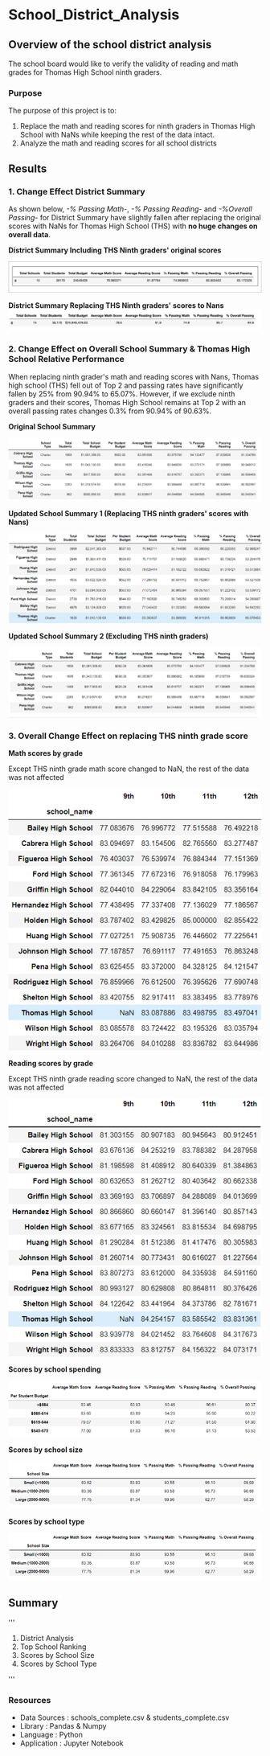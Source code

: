 # School_District_Analysis
  
## Overview of the school district analysis
The school board would like to verify the validity of reading and math grades for Thomas High School ninth graders.
### Purpose
The purpose of this project is to:
  1. Replace the math and reading scores for ninth graders in Thomas High School with NaNs while keeping the rest of the data intact.
  2. Analyze the math and reading scores for all school districts

## Results
### 1. Change Effect District Summary 

As shown below, *-% Passing Math*-, *-% Passing Reading*- and *-%Overall Passing*- for District Summary have slightly fallen after replacing the original scores with NaNs for Thomas High School (THS) with **no huge changes on overall data**.

**District Summary Including THS Ninth graders' original scores**

![](Resources/district_summary_before.png)

**District Summary Replacing THS Ninth graders' scores to Nans**
![](Resources/district_summary_after.png)

### 2. Change Effect on Overall School Summary & Thomas High School Relative Performance

When replacing ninth grader's math and reading scores with Nans, Thomas high school (THS) fell out of Top 2 and passing rates have significantly fallen by 25% from 90.94% to 65.07%.
However, if we exclude ninth graders and their scores, Thomas High School remains at Top 2 with an overall passing rates changes 0.3% from 90.94% of 90.63%.

**Original School Summary**

![](Resources/school_summary_original_2.png)

**Updated School Summary 1 (Replacing THS ninth graders' scores with Nans)**

![](Resources/school_summary_Before_1.png)

**Updated School Summary 2 (Excluding THS ninth graders)**

![](Resources/school_summary_after.png)


### 3. Overall Change Effect on replacing THS ninth grade score

**Math scores by grade**

Except THS ninth grade math score changed to NaN, the rest of the data was not affected 

![](Resources/math_score_nan.png)

**Reading scores by grade**

Except THS ninth grade reading score changed to NaN, the rest of the data was not affected 

![](Resources/reading_score_nan.png)


**Scores by school spending**

![](Resources/school_spending_nan.png)

**Scores by school size**

![](Resources/school_size_nan.png)

**Scores by school type**

![](Resources/school_type_nan.png)

## Summary 
'''
1. District Analysis
2. Top School Ranking
3. Scores by School Size
4. Scores by School Type

'''

### Resources
  - Data Sources : schools_complete.csv & students_complete.csv
  - Library : Pandas & Numpy
  - Language : Python
  - Application : Jupyter Notebook
